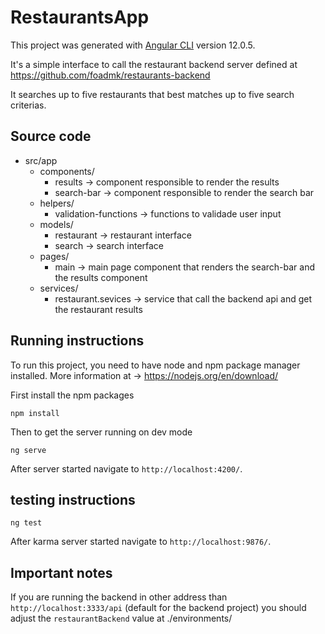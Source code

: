 # RestaurantsApp

This project was generated with [Angular CLI](https://github.com/angular/angular-cli) version 12.0.5.

It's a simple interface to call the restaurant backend server defined at https://github.com/foadmk/restaurants-backend

It searches up to five restaurants that best matches up to five search criterias.

## Source code

* src/app
  * components/
    * results -> component responsible to render the results
    * search-bar -> component responsible to render the search bar
  * helpers/
    * validation-functions -> functions to validade user input
  * models/
    * restaurant -> restaurant interface
    * search -> search interface
  * pages/
    * main -> main page component that renders the search-bar and the results component
  * services/
    * restaurant.sevices -> service that call the backend api and get the restaurant results


## Running instructions

To run this project, you need to have node and npm package manager installed. More information at -> https://nodejs.org/en/download/

First install the npm packages

`npm install`

Then to get the server running on dev mode

`ng serve` 

After server started navigate to `http://localhost:4200/`.

## testing instructions

`ng test` 

After karma server started navigate to `http://localhost:9876/`.

## Important notes

If you are running the backend in other address than `http://localhost:3333/api` (default for the backend project) you should adjust the `restaurantBackend` value at ./environments/
